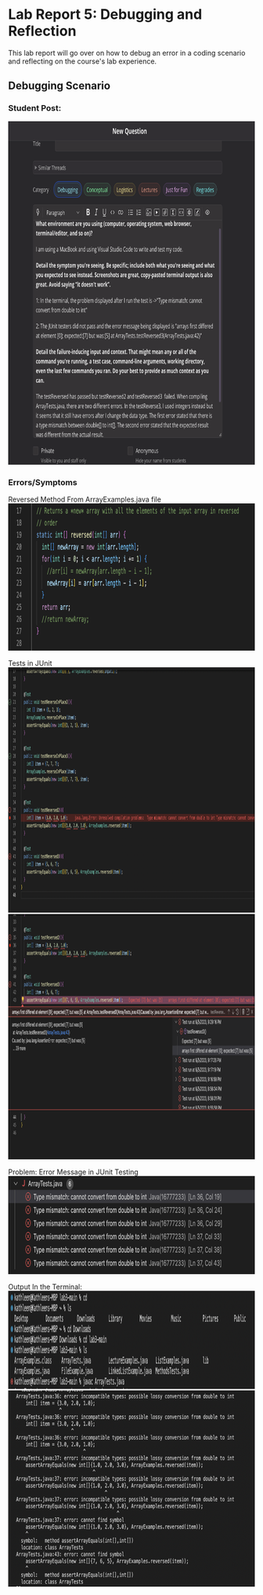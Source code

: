 # Lab Report 5: Debugging and Reflection 
This lab report will go over on how to debug an error in a coding scenario and reflecting on the course's lab experience. 

## Debugging Scenario
### Student Post: 
<img src="thread.png" width="750" height="700"/>

### Errors/Symptoms 
Reversed Method From ArrayExamples.java file <br />
<img src="method.png" width="700" height="300"/>

Tests in JUnit <br />
<img src="reverse2.png" width="800" height="500"/>
<img src="reverse3.png" width="800" height="500"/>

Problem: Error Message in JUnit Testing <br />
<img src="JUnit_Error.png" width="800" height="200"/>

Output In the Terminal: <br />
<img src="command.png" width="800" height="200"/>
<img src="compile.png" width="800" height="400"/>
